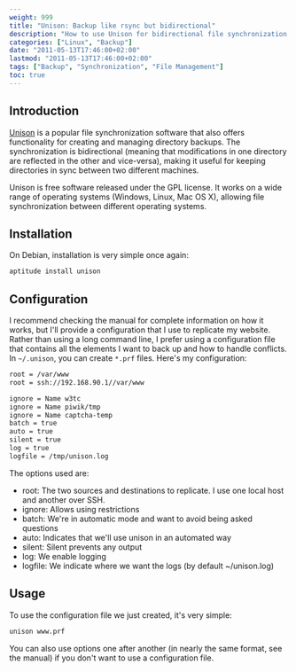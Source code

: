 ```yaml
---
weight: 999
title: "Unison: Backup like rsync but bidirectional"
description: "How to use Unison for bidirectional file synchronization between systems"
categories: ["Linux", "Backup"]
date: "2011-05-13T17:46:00+02:00"
lastmod: "2011-05-13T17:46:00+02:00"
tags: ["Backup", "Synchronization", "File Management"]
toc: true
---
```


## Introduction

[Unison](https://en.wikipedia.org/wiki/Unison_(file_synchronizer)) is a popular file synchronization software that also offers functionality for creating and managing directory backups. The synchronization is bidirectional (meaning that modifications in one directory are reflected in the other and vice-versa), making it useful for keeping directories in sync between two different machines.

Unison is free software released under the GPL license. It works on a wide range of operating systems (Windows, Linux, Mac OS X), allowing file synchronization between different operating systems.

## Installation

On Debian, installation is very simple once again:

```bash
aptitude install unison
```

## Configuration

I recommend checking the manual for complete information on how it works, but I'll provide a configuration that I use to replicate my website. Rather than using a long command line, I prefer using a configuration file that contains all the elements I want to back up and how to handle conflicts. In `~/.unison`, you can create `*.prf` files. Here's my configuration:

```bash
root = /var/www
root = ssh://192.168.90.1//var/www

ignore = Name w3tc
ignore = Name piwik/tmp
ignore = Name captcha-temp
batch = true
auto = true
silent = true
log = true
logfile = /tmp/unison.log
```

The options used are:

- root: The two sources and destinations to replicate. I use one local host and another over SSH.
- ignore: Allows using restrictions
- batch: We're in automatic mode and want to avoid being asked questions
- auto: Indicates that we'll use unison in an automated way
- silent: Silent prevents any output
- log: We enable logging
- logfile: We indicate where we want the logs (by default ~/unison.log)

## Usage

To use the configuration file we just created, it's very simple:

```bash
unison www.prf
```

You can also use options one after another (in nearly the same format, see the manual) if you don't want to use a configuration file.
